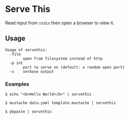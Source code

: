 # Serve This

Read input from `stdin` then open a browser to view it.

## Usage

```
Usage of servethis:
  -file
    	open from filesystem instead of http
  -p int
    	port to serve on (default: a random open port)
  -v	verbose output
```

### Examples

```
$ echo "<b>Hello World</b>" | servethis
```

```
$ mustache data.yaml template.mustache | servethis
```

```
$ pbpaste | servethis
```
